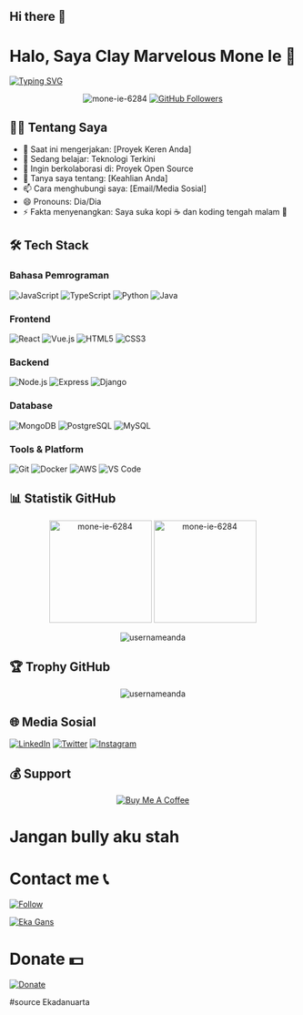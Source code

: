 ## Hi there 👋

<!--
**mone-ie-6284/mone-ie-6284** is a ✨ _special_ ✨ repository because its `README.md` (this file) appears on your GitHub profile.

Here are some ideas to get you started:

- 🔭 I’m currently working on ...
- 🌱 I’m currently learning ...
- 👯 I’m looking to collaborate on ...
- 🤔 I’m looking for help with ...
- 💬 Ask me about ...
- 📫 How to reach me: ...
- 😄 Pronouns: ...
- ⚡ Fun fact: ...
-->

# Halo, Saya Clay Marvelous Mone Ie 👋

[![Typing SVG](https://readme-typing-svg.demolab.com?font=Fira+Code&pause=1000&color=1DA1F2&width=435&lines=Full+Stack+Developer;Open+Source+Contributor;Tech+Enthusiast)](https://git.io/typing-svg)

<p align="center">
  <img src="https://komarev.com/ghpvc/?username=mone-ie-6284
&label=Profile%20views&color=0e75b6&style=flat" alt="mone-ie-6284
" />
  <a href="https://github.com/mone-ie-6284
?tab=followers"><img src="https://img.shields.io/github/followers/mone-ie-6284
?label=Followers&style=social" alt="GitHub Followers"></a>
</p>

## 👨‍💻 Tentang Saya

- 🔭 Saat ini mengerjakan: [Proyek Keren Anda]
- 🌱 Sedang belajar: Teknologi Terkini
- 👯 Ingin berkolaborasi di: Proyek Open Source
- 💬 Tanya saya tentang: [Keahlian Anda]
- 📫 Cara menghubungi saya: [Email/Media Sosial]
- 😄 Pronouns: Dia/Dia
- ⚡ Fakta menyenangkan: Saya suka kopi ☕ dan koding tengah malam 🌙

## 🛠 Tech Stack

### Bahasa Pemrograman
![JavaScript](https://img.shields.io/badge/-JavaScript-F7DF1E?style=flat-square&logo=javascript&logoColor=black)
![TypeScript](https://img.shields.io/badge/-TypeScript-3178C6?style=flat-square&logo=typescript&logoColor=white)
![Python](https://img.shields.io/badge/-Python-3776AB?style=flat-square&logo=python&logoColor=white)
![Java](https://img.shields.io/badge/-Java-007396?style=flat-square&logo=java&logoColor=white)

### Frontend
![React](https://img.shields.io/badge/-React-61DAFB?style=flat-square&logo=react&logoColor=black)
![Vue.js](https://img.shields.io/badge/-Vue.js-4FC08D?style=flat-square&logo=vue.js&logoColor=white)
![HTML5](https://img.shields.io/badge/-HTML5-E34F26?style=flat-square&logo=html5&logoColor=white)
![CSS3](https://img.shields.io/badge/-CSS3-1572B6?style=flat-square&logo=css3&logoColor=white)

### Backend
![Node.js](https://img.shields.io/badge/-Node.js-339933?style=flat-square&logo=node.js&logoColor=white)
![Express](https://img.shields.io/badge/-Express-000000?style=flat-square&logo=express&logoColor=white)
![Django](https://img.shields.io/badge/-Django-092E20?style=flat-square&logo=django&logoColor=white)

### Database
![MongoDB](https://img.shields.io/badge/-MongoDB-47A248?style=flat-square&logo=mongodb&logoColor=white)
![PostgreSQL](https://img.shields.io/badge/-PostgreSQL-336791?style=flat-square&logo=postgresql&logoColor=white)
![MySQL](https://img.shields.io/badge/-MySQL-4479A1?style=flat-square&logo=mysql&logoColor=white)

### Tools & Platform
![Git](https://img.shields.io/badge/-Git-F05032?style=flat-square&logo=git&logoColor=white)
![Docker](https://img.shields.io/badge/-Docker-2496ED?style=flat-square&logo=docker&logoColor=white)
![AWS](https://img.shields.io/badge/-AWS-232F3E?style=flat-square&logo=amazon-aws&logoColor=white)
![VS Code](https://img.shields.io/badge/-VS%20Code-007ACC?style=flat-square&logo=visual-studio-code&logoColor=white)

## 📊 Statistik GitHub

<p align="center">
  <img height="180em" src="https://github-readme-stats.vercel.app/api?username=mone-ie-6284
&show_icons=true&theme=radical&include_all_commits=true&count_private=true" alt="mone-ie-6284
" />
  <img height="180em" src="https://github-readme-stats.vercel.app/api/top-langs/?username=mone-ie-6284
&layout=compact&langs_count=8&theme=radical" alt="mone-ie-6284
" />
</p>

<p align="center">
  <img src="https://github-readme-streak-stats.herokuapp.com/?user=mone-ie-6284
&theme=radical" alt="usernameanda" />
</p>

## 🏆 Trophy GitHub
<p align="center">
  <img src="https://github-profile-trophy.vercel.app/?username=mone-ie-6284
a&theme=radical&no-frame=true&row=1&column=7" alt="usernameanda" />
</p>

## 🌐 Media Sosial
[![LinkedIn](https://img.shields.io/badge/-LinkedIn-0A66C2?style=for-the-badge&logo=linkedin&logoColor=white)](https://www.linkedin.com/in/cmarvelous-mone-ie
)
[![Twitter](https://img.shields.io/badge/-Twitter-1DA1F2?style=for-the-badge&logo=twitter&logoColor=white)](https://twitter.com/mone-ie-6284
)
[![Instagram](https://img.shields.io/badge/-Instagram-E4405F?style=for-the-badge&logo=instagram&logoColor=white)](https://instagram.com/mone-ie-6284
)

## 💰 Support
<p align="center">
  <a href="https://www.buymeacoffee.com/mone-ie-6284
"><img src="https://img.shields.io/badge/Buy_Me_A_Coffee-FFDD00?style=for-the-badge&logo=buy-me-a-coffee&logoColor=black" alt="Buy Me A Coffee"></a>
</p>

# Jangan bully aku stah

# Contact me 📞
<a href="https://www.instagram.com/_zxagung" target="_blank"><img src="https://img.shields.io/badge/Instagram-%23E4405F.svg?&style=flat-square&logo=instagram&logoColor=white" alt="Follow"></a>

<a href="https://wa.me/6289655478810" target="_blank"><img src="https://img.shields.io/badge/Whatsapp-%808080.svg?&style=flat-square&logo=Whatsapp&logoColor=white" alt="Eka Gans"></a>

# Donate 💵
<a href="https://saweria.co/donate/agung1"><img alt="Donate" src="https://img.shields.io/badge/Saweria-F16061?style=for-the-badge&logo=ko-fi&logoColor=white" /></a>

#source Ekadanuarta

  
